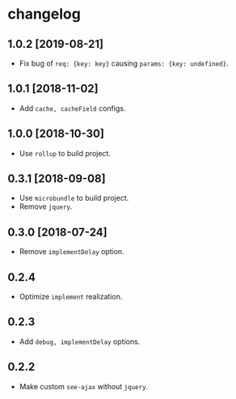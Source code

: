 # changelog

## 1.0.2 [2019-08-21]

- Fix bug of `req: {key: key}` causing `params: {key: undefined}`.

## 1.0.1 [2018-11-02]

- Add `cache, cacheField` configs.

## 1.0.0 [2018-10-30]

- Use `rollup` to build project.

## 0.3.1 [2018-09-08]

- Use `microbundle` to build project.
- Remove `jquery`.

## 0.3.0 [2018-07-24]

- Remove `implementDelay` option.

## 0.2.4

- Optimize `implement` realization.

## 0.2.3

- Add `debug, implementDelay` options.

## 0.2.2

- Make custom `see-ajax` without `jquery`.
